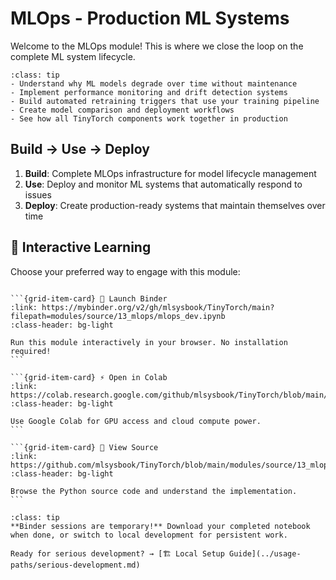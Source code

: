 # MLOps - Production ML Systems

Welcome to the MLOps module! This is where we close the loop on the complete ML system lifecycle.

```{admonition} 🎯 Learning Goals
:class: tip
- Understand why ML models degrade over time without maintenance
- Implement performance monitoring and drift detection systems
- Build automated retraining triggers that use your training pipeline
- Create model comparison and deployment workflows
- See how all TinyTorch components work together in production
```


## Build → Use → Deploy
1. **Build**: Complete MLOps infrastructure for model lifecycle management
2. **Use**: Deploy and monitor ML systems that automatically respond to issues
3. **Deploy**: Create production-ready systems that maintain themselves over time
## 🚀 Interactive Learning

Choose your preferred way to engage with this module:

````{grid} 1 2 3 3

```{grid-item-card} 🚀 Launch Binder
:link: https://mybinder.org/v2/gh/mlsysbook/TinyTorch/main?filepath=modules/source/13_mlops/mlops_dev.ipynb
:class-header: bg-light

Run this module interactively in your browser. No installation required!
```

```{grid-item-card} ⚡ Open in Colab  
:link: https://colab.research.google.com/github/mlsysbook/TinyTorch/blob/main/modules/source/13_mlops/mlops_dev.ipynb
:class-header: bg-light

Use Google Colab for GPU access and cloud compute power.
```

```{grid-item-card} 📖 View Source
:link: https://github.com/mlsysbook/TinyTorch/blob/main/modules/source/13_mlops/mlops_dev.py
:class-header: bg-light

Browse the Python source code and understand the implementation.
```

````

```{admonition} 💾 Save Your Progress
:class: tip
**Binder sessions are temporary!** Download your completed notebook when done, or switch to local development for persistent work.

Ready for serious development? → [🏗️ Local Setup Guide](../usage-paths/serious-development.md)
```

